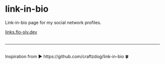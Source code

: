 # link-in-bio
Link-in-bio page for my social network profiles.

<a href='https://links.flo-slv.dev/' target='_blank'>links.flo-slv.dev</a>
<br /><br />

---

<br />
Inspiration from ► https://github.com/craftzdog/link-in-bio 🍀
